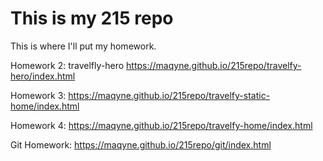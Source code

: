 # This is my 215 repo

This is where I'll put my homework.

Homework 2: travelfly-hero
https://maqyne.github.io/215repo/travelfy-hero/index.html

Homework 3:
https://maqyne.github.io/215repo/travelfy-static-home/index.html

Homework 4:
https://maqyne.github.io/215repo/travelfy-home/index.html

Git Homework:
https://maqyne.github.io/215repo/git/index.html
